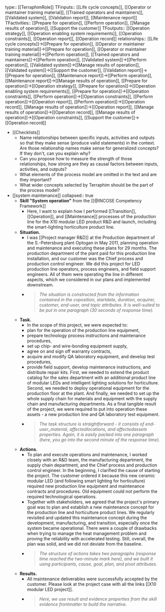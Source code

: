 type:: [[TerraphimRole]]
TFinputs:: [[Life cycle concepts]], [[Operator or maintainer training material]], [[Trained operators and maintainers]], [[Validated system]], [[Validation report]], [[Maintenance report]]
TFactivities:: [[Prepare for operation]], [[Perform operation]], [[Manage results of operation]], [[Support the customer]]
TFoutputs:: [[Operation strategy]], [[Operation enabling system requirements]], [[Operation constraints]], [[Operation report]], [[Operation record]]
relationships:: [[Life cycle concepts]]->[[Prepare for operation]], [[Operator or maintainer training material]]->[[Prepare for operation]], [[Operator or maintainer training material]]->[[Perform operation]], [[Trained operators and maintainers]]->[[Perform operation]], [[Validated system]]->[[Perform operation]], [[Validated system]]->[[Manage results of operation]], [[Validated system]]->[[Support the customer]], [[Validation report]]->[[Prepare for operation]], [[Maintenance report]]->[[Perform operation]], [[Maintenance report]]->[[Manage results of operation]], [[Prepare for operation]]->[[Operation strategy]], [[Prepare for operation]]->[[Operation enabling system requirements]], [[Prepare for operation]]->[[Operation constraints]], [[Perform operation]]->[[Operation constraints]], [[Perform operation]]->[[Operation report]], [[Perform operation]]->[[Operation record]], [[Manage results of operation]]->[[Operation report]], [[Manage results of operation]]->[[Operation record]], [[Manage results of operation]]->[[Operation constraints]], [[Support the customer]]->[[Operation record]]

- [[Checklists]]
	- Name relationships between specific inputs, activities and outputs so that they make sense (produce valid statements) in the context. Are those relationship names make sense for generalized concepts? If they don't, can you explain why?
	- Can you propose how to measure the strength of those relationships, how strong are they as causal factors between inputs, activities, and outputs?
	- What elements of the process model are omitted in the text and are they important?
	- What wider concepts selected by Terraphim should be the part of the process model?
- [[system maintenance]]
  collapsed:: true
	- **Skill "System operation"** from the [[@INCOSE Competency Framework]]
		- Here, I want to explain how I performed [[Transition]], [[Operation]], and [[Maintenance]] processes of the production line for the X10 modular LED product R&D and launch, including the smart-lighting horticulture product line.
	- **Situation.**
		- I was [[Project manager R&D]] at the Production department of the S.-Petersburg plant Optogan in May 2011, planning operation and maintenance and executing these plans for 29 months. The production department of the plant paid for this production line installation, and our customer was the Chief process and production control engineer. We did this project for LED production line operators, process engineers, and field support engineers. All of them were operating the line in different aspects, which we considered in our plans and implemented downstream.
		- > *The situation is constructed from the information contained in the cvposition, startdate, duration, acquirer, customer, end-user, and topic attributes. It is well-suited to be put in one paragraph (30 seconds of response time).*
	- **Task.**
		- In the scope of this project, we were expected to:
		- plan for the operation of the production line equipment,
		- prepare technology process instructions and maintenance procedures,
		- set up chip- and wire-bonding equipment supply,
		- agree on and sign off warranty contracts,
		- acquire and modify QA laboratory equipment, and develop test procedures,
		- provide field support, develop maintenance instructions, and distribute repair kits.
		  First, we needed to extend the product catalog for the sales department with an additional product line of modular LEDs and intelligent lighting solutions for horticulture. Second, we needed to deploy operational equipment for the production floor at the plant. And finally, we needed to set up the whole supply chain for materials and equipment with the supply chain and manufacturing departments. As a final tangible result of the project, we were required to put into operation these assets - a new production line and QA laboratory test equipment.
		- > *The task structure is straightforward - it consists of end-user_material, affectedlocations, and affectedassets properties. Again, it is easily packed into one paragraph (here, you go into the second minute of the response time).*
	- **Actions.**
		- To plan and execute operations and maintenance, I worked closely with an R&D team, the manufacturing department, the supply chain department, and the Chief process and production control engineer. In the beginning, I clarified the cause of starting the project. The customer ordered it because this new ceramic modular LED (and following smart lighting for horticulture) required new production line equipment and maintenance contracts and procedures. Old equipment could not perform the required technological operations.
		- Together with stakeholders, we agreed that the project's primary goal was to plan and establish a new maintenance concept for the production line and horticulture product lines. We regularly revisited and updated this maintenance concept during the development, manufacturing, and transition, especially once the system became operational. There were a couple of drawbacks when trying to manage the heat management problem and proving the reliability with accelerated testing. Still, overall, the plan was solid, and we did not deviate from the baseline.
		- > *The structure of actions takes two paragraphs (response time reached the two-minute mark here), and we built it using participants, cause, goal, plan, and pivot attributes.*
	- **Results.**
		- All maintenance deliverables were successfully accepted by the customer. Please look at the project case with all the links [[X10 modular LED project]].
		- > *Here, we use result and evidence properties from the skill evidence frontmatter to build the narrative.*